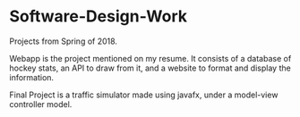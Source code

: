 # Software-Design-Work

Projects from Spring of 2018.

Webapp is the project mentioned on my resume. It consists of a database of hockey stats, an API to draw from it, and a website to format and display the information.

Final Project is a traffic simulator made using javafx, under a model-view controller model. 
